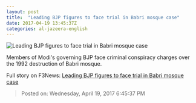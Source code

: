 ```yaml
---
layout: post
title:  "Leading BJP figures to face trial in Babri mosque case"
date: 2017-04-19 13:45:37Z
categories: al-jazeera-english
---
```


![Leading BJP figures to face trial in Babri mosque case](http://www.aljazeera.com/mritems/Images/2010/9/29/2010929142031349371_20.jpg)

Members of Modi's governing BJP face criminal conspiracy charges over the 1992 destruction of Babri mosque.


Full story on F3News: [Leading BJP figures to face trial in Babri mosque case](http://www.f3nws.com/n/ZeTNMJ)

> Posted on: Wednesday, April 19, 2017 6:45:37 PM
